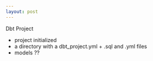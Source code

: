 ```yaml
---
layout: post
---
```



Dbt Project
- project initialized
- a directory with a dbt_project.yml + .sql and .yml files
- models ??


